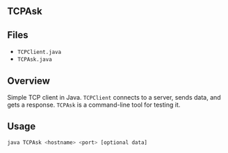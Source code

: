 ## TCPAsk  

## Files   
- `TCPClient.java`  
- `TCPAsk.java`  

## Overview  
Simple TCP client in Java. `TCPClient` connects to a server, sends data, and gets a response. `TCPAsk` is a command-line tool for testing it.  

## Usage  
```sh
java TCPAsk <hostname> <port> [optional data]

